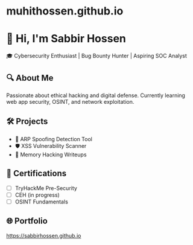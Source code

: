 # muhithossen.github.io
# 👋 Hi, I'm Sabbir Hossen
🎓 Cybersecurity Enthusiast | Bug Bounty Hunter | Aspiring SOC Analyst

## 🔍 About Me
Passionate about ethical hacking and digital defense. Currently learning web app security, OSINT, and network exploitation.

## 🛠️ Projects
- 🔐 ARP Spoofing Detection Tool
- 🛡️ XSS Vulnerability Scanner
- 📂 Memory Hacking Writeups

## 📜 Certifications
- [ ] TryHackMe Pre-Security
- [ ] CEH (in progress)
- [ ] OSINT Fundamentals

## 🌐 Portfolio
https://sabbirhossen.github.io
